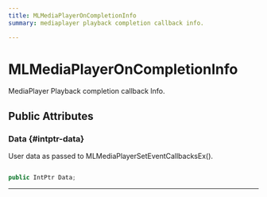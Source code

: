 ```yaml
---
title: MLMediaPlayerOnCompletionInfo
summary: mediaplayer playback completion callback info. 

---
```


# MLMediaPlayerOnCompletionInfo




MediaPlayer Playback completion callback Info.   





## Public Attributes

### Data {#intptr-data}

User data as passed to MLMediaPlayerSetEventCallbacksEx(). 

```csharp

public IntPtr Data;

```






-----------


